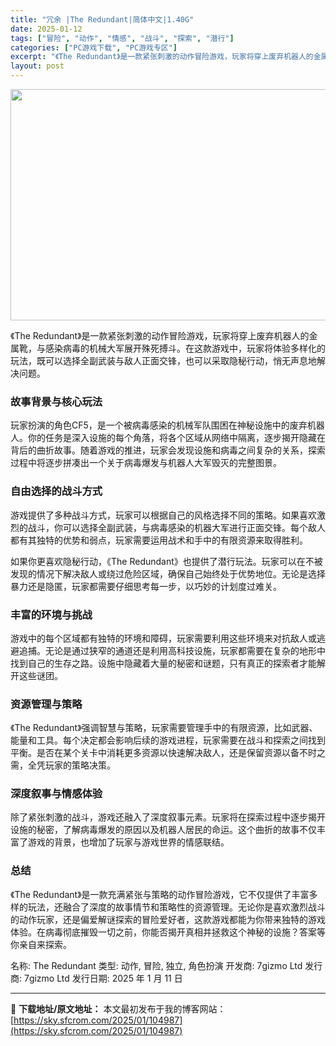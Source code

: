 ```yaml
---
title: "冗余 |The Redundant|简体中文|1.40G"
date: 2025-01-12
tags: ["冒险", "动作", "情感", "战斗", "探索", "潜行"]
categories: ["PC游戏下载", "PC游戏专区"]
excerpt: "《The Redundant》是一款紧张刺激的动作冒险游戏，玩家将穿上废弃机器人的金属靴，与感染病毒的机械大军展开殊死搏斗。在这款游戏中，玩家将体验多样化的玩法，既可以选择全副武装与敌人正面交锋，也可以采取隐秘行动，悄无声息地解决问题。 故事背景与核心玩法 玩家扮演的角色CF5，是一个被病毒感染的机&hellip;"
layout: post
---
```


<img class="aligncenter size-full wp-image-104988" src="https://sky.sfcrom.com/wp-content/uploads/2025/01/202501120222394.webp" alt="" width="660" height="370" />

《The Redundant》是一款紧张刺激的动作冒险游戏，玩家将穿上废弃机器人的金属靴，与感染病毒的机械大军展开殊死搏斗。在这款游戏中，玩家将体验多样化的玩法，既可以选择全副武装与敌人正面交锋，也可以采取隐秘行动，悄无声息地解决问题。
<h3><strong>故事背景与核心玩法</strong></h3>
玩家扮演的角色CF5，是一个被病毒感染的机械军队围困在神秘设施中的废弃机器人。你的任务是深入设施的每个角落，将各个区域从网络中隔离，逐步揭开隐藏在背后的曲折故事。随着游戏的推进，玩家会发现设施和病毒之间复杂的关系，探索过程中将逐步拼凑出一个关于病毒爆发与机器人大军毁灭的完整图景。
<h3><strong>自由选择的战斗方式</strong></h3>
游戏提供了多种战斗方式，玩家可以根据自己的风格选择不同的策略。如果喜欢激烈的战斗，你可以选择全副武装，与病毒感染的机器大军进行正面交锋。每个敌人都有其独特的优势和弱点，玩家需要运用战术和手中的有限资源来取得胜利。

如果你更喜欢隐秘行动，《The Redundant》也提供了潜行玩法。玩家可以在不被发现的情况下解决敌人或绕过危险区域，确保自己始终处于优势地位。无论是选择暴力还是隐匿，玩家都需要仔细思考每一步，以巧妙的计划度过难关。
<h3><strong>丰富的环境与挑战</strong></h3>
游戏中的每个区域都有独特的环境和障碍，玩家需要利用这些环境来对抗敌人或逃避追捕。无论是通过狭窄的通道还是利用高科技设施，玩家都需要在复杂的地形中找到自己的生存之路。设施中隐藏着大量的秘密和谜题，只有真正的探索者才能解开这些谜团。
<h3><strong>资源管理与策略</strong></h3>
《The Redundant》强调智慧与策略，玩家需要管理手中的有限资源，比如武器、能量和工具。每个决定都会影响后续的游戏进程，玩家需要在战斗和探索之间找到平衡。是否在某个关卡中消耗更多资源以快速解决敌人，还是保留资源以备不时之需，全凭玩家的策略决策。
<h3><strong>深度叙事与情感体验</strong></h3>
除了紧张刺激的战斗，游戏还融入了深度叙事元素。玩家将在探索过程中逐步揭开设施的秘密，了解病毒爆发的原因以及机器人居民的命运。这个曲折的故事不仅丰富了游戏的背景，也增加了玩家与游戏世界的情感联结。
<h3><strong>总结</strong></h3>
《The Redundant》是一款充满紧张与策略的动作冒险游戏，它不仅提供了丰富多样的玩法，还融合了深度的故事情节和策略性的资源管理。无论你是喜欢激烈战斗的动作玩家，还是偏爱解谜探索的冒险爱好者，这款游戏都能为你带来独特的游戏体验。在病毒彻底摧毁一切之前，你能否揭开真相并拯救这个神秘的设施？答案等你亲自来探索。

名称: The Redundant
类型: 动作, 冒险, 独立, 角色扮演
开发商: 7gizmo Ltd
发行商: 7gizmo Ltd
发行日期: 2025 年 1 月 11 日

---
📖 **下载地址/原文地址：** 本文最初发布于我的博客网站：[https://sky.sfcrom.com/2025/01/104987](https://sky.sfcrom.com/2025/01/104987)
